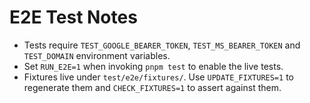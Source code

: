 # E2E Test Notes

- Tests require `TEST_GOOGLE_BEARER_TOKEN`, `TEST_MS_BEARER_TOKEN` and
  `TEST_DOMAIN` environment variables.
- Set `RUN_E2E=1` when invoking `pnpm test` to enable the live tests.
- Fixtures live under `test/e2e/fixtures/`. Use `UPDATE_FIXTURES=1` to
  regenerate them and `CHECK_FIXTURES=1` to assert against them.
